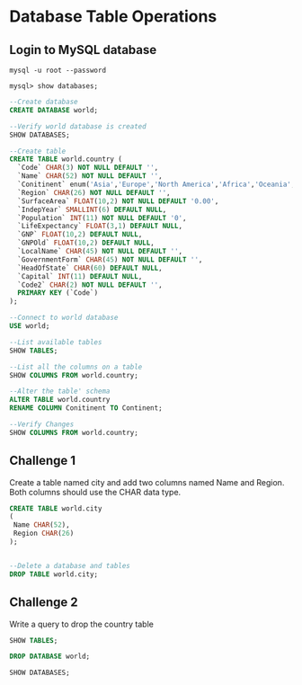 # Database Table Operations
## Login to MySQL database

`mysql -u root --password`

`mysql> show databases;`


```sql
--Create database
CREATE DATABASE world;

--Verify world database is created
SHOW DATABASES;

--Create table
CREATE TABLE world.country (
  `Code` CHAR(3) NOT NULL DEFAULT '',
  `Name` CHAR(52) NOT NULL DEFAULT '',
  `Conitinent` enum('Asia','Europe','North America','Africa','Oceania','Antarctica','South  America') NOT NULL DEFAULT 'Asia',
  `Region` CHAR(26) NOT NULL DEFAULT '',
  `SurfaceArea` FLOAT(10,2) NOT NULL DEFAULT '0.00',
  `IndepYear` SMALLINT(6) DEFAULT NULL,
  `Population` INT(11) NOT NULL DEFAULT '0',
  `LifeExpectancy` FLOAT(3,1) DEFAULT NULL,
  `GNP` FLOAT(10,2) DEFAULT NULL,
  `GNPOld` FLOAT(10,2) DEFAULT NULL,
  `LocalName` CHAR(45) NOT NULL DEFAULT '',
  `GovernmentForm` CHAR(45) NOT NULL DEFAULT '',
  `HeadOfState` CHAR(60) DEFAULT NULL,
  `Capital` INT(11) DEFAULT NULL,
  `Code2` CHAR(2) NOT NULL DEFAULT '',
  PRIMARY KEY (`Code`)
);

--Connect to world database
USE world;

--List available tables
SHOW TABLES;

--List all the columns on a table
SHOW COLUMNS FROM world.country;

--Alter the table' schema
ALTER TABLE world.country
RENAME COLUMN Conitinent TO Continent;

--Verify Changes
SHOW COLUMNS FROM world.country;
```

## Challenge 1
Create a table named city and add two columns named Name and Region. Both columns should use the CHAR data type.

```sql
CREATE TABLE world.city 
(
 Name CHAR(52), 
 Region CHAR(26)
);


--Delete a database and tables
DROP TABLE world.city;
```

## Challenge 2
Write a query to drop the country table

```sql
SHOW TABLES;

DROP DATABASE world;

SHOW DATABASES;
```